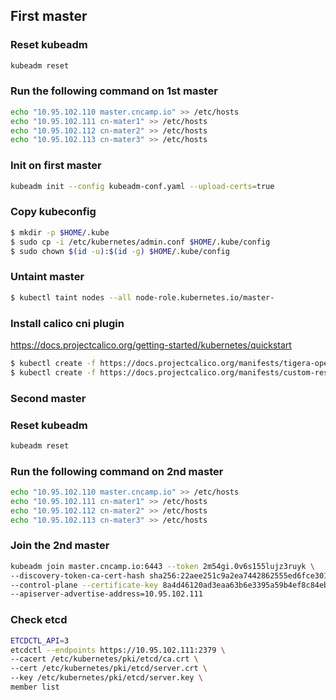 ## First master

### Reset kubeadm

```sh
kubeadm reset
```

### Run the following command on 1st master

```sh
echo "10.95.102.110 master.cncamp.io" >> /etc/hosts
echo "10.95.102.111 cn-mater1" >> /etc/hosts
echo "10.95.102.112 cn-mater2" >> /etc/hosts
echo "10.95.102.113 cn-mater3" >> /etc/hosts
```

### Init on first master

```sh
kubeadm init --config kubeadm-conf.yaml --upload-certs=true
```

### Copy kubeconfig

```sh
$ mkdir -p $HOME/.kube
$ sudo cp -i /etc/kubernetes/admin.conf $HOME/.kube/config
$ sudo chown $(id -u):$(id -g) $HOME/.kube/config
```

### Untaint master

```sh
$ kubectl taint nodes --all node-role.kubernetes.io/master-
```

### Install calico cni plugin

https://docs.projectcalico.org/getting-started/kubernetes/quickstart

```sh
$ kubectl create -f https://docs.projectcalico.org/manifests/tigera-operator.yaml
$ kubectl create -f https://docs.projectcalico.org/manifests/custom-resources.yaml
```

### Second master

### Reset kubeadm

```sh
kubeadm reset
```

### Run the following command on 2nd master

```sh
echo "10.95.102.110 master.cncamp.io" >> /etc/hosts
echo "10.95.102.111 cn-mater1" >> /etc/hosts
echo "10.95.102.112 cn-mater2" >> /etc/hosts
echo "10.95.102.113 cn-mater3" >> /etc/hosts
```

### Join the 2nd master

```sh
kubeadm join master.cncamp.io:6443 --token 2m54gi.0v6s155lujz3ruyk \
--discovery-token-ca-cert-hash sha256:22aee251c9a2ea7442862555ed6fce301f44548069e46bfad9210aaffa4f1cef \
--control-plane --certificate-key 8a4d46120ad3eaa63b6e3395a59b4ef8c84eb90c2ef7aa375e707086959fa72b \
--apiserver-advertise-address=10.95.102.111
```

### Check etcd

```sh
ETCDCTL_API=3
etcdctl --endpoints https://10.95.102.111:2379 \
--cacert /etc/kubernetes/pki/etcd/ca.crt \
--cert /etc/kubernetes/pki/etcd/server.crt \
--key /etc/kubernetes/pki/etcd/server.key \
member list
```
